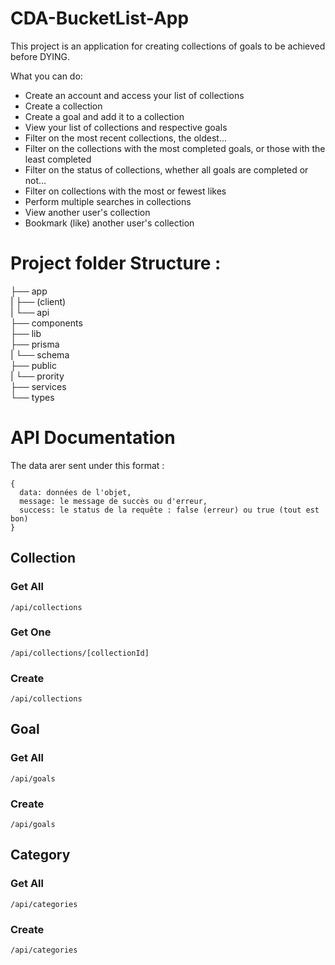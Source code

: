 # CDA-BucketList-App

This project is an application for creating collections of goals to be achieved before DYING.

What you can do:
- Create an account and access your list of collections
- Create a collection
- Create a goal and add it to a collection
- View your list of collections and respective goals
- Filter on the most recent collections, the oldest...
- Filter on the collections with the most completed goals, or those with the least completed 
- Filter on the status of collections, whether all goals are completed or not...
- Filter on collections with the most or fewest likes
- Perform multiple searches in collections
- View another user's collection
- Bookmark (like) another user's collection

# Project folder Structure :

├── app  
|  ├── (client)  
|  └── api  
├── components  
├── lib  
├── prisma  
|  └── schema  
├── public  
|  └── prority  
├── services  
└── types

# API Documentation

The data arer sent under this format : 
```
{
  data: données de l'objet,
  message: le message de succès ou d'erreur,
  success: le status de la requête : false (erreur) ou true (tout est bon)
}
```

## Collection

### Get All
```
/api/collections
```

### Get One
```
/api/collections/[collectionId]
```

### Create
```
/api/collections
```

## Goal

### Get All
```
/api/goals
```

### Create
```
/api/goals
```

## Category

### Get All
```
/api/categories
```

### Create
```
/api/categories
```

